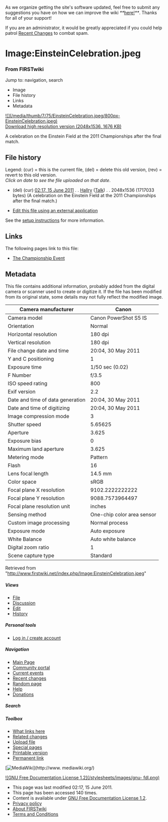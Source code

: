 As we organize getting the site's software updated, feel free to submit any
suggestions you have on how we can improve the wiki
_**_[here!](/index.php/User:Hallry/Suggestions "User:Hallry/Suggestions"
)_**_. Thanks for all of your support!

If you are an administrator, it would be greatly appreciated if you could help
patrol [Recent Changes](/index.php/Special:Recentchanges
"Special:Recentchanges" ) to combat spam.

# Image:EinsteinCelebration.jpeg

### From FIRSTwiki

Jump to: navigation, search

  * Image
  * File history
  * Links
  * Metadata

[![](/media/thumb/7/75/EinsteinCelebration.jpeg/800px-
EinsteinCelebration.jpeg)](/media/7/75/EinsteinCelebration.jpeg)  
[Download high resolution version (2048x1536, 1676
KB)](/media/7/75/EinsteinCelebration.jpeg)

A celebration on the Einstein Field at the 2011 Championships after the final
match.

## File history

Legend: (cur) = this is the current file, (del) = delete this old version,
(rev) = revert to this old version.  
_Click on date to see the file uploaded on that date_.

  * (del) (cur) [02:17, 15 June 2011](/media/7/75/EinsteinCelebration.jpeg "/media/7/75/EinsteinCelebration.jpeg" ) . . [Hallry](/index.php/User:Hallry "User:Hallry" ) ([Talk](/index.php/User_talk:Hallry "User talk:Hallry" )) . . 2048x1536 (1717033 bytes) (A celebration on the Einstein Field at the 2011 Championships after the final match.)
  

  * [Edit this file using an external application](/index.php?title=Image:EinsteinCelebration.jpeg&action=edit&externaledit=true&mode=file "Image:EinsteinCelebration.jpeg" )

See the [setup
instructions](http://meta.wikimedia.org/wiki/Help:External_editors
"http://meta.wikimedia.org/wiki/Help:External_editors" ) for more information.

## Links

The following pages link to this file:

  * [The Championship Event](/index.php/The_Championship_Event "The Championship Event" )

## Metadata

This file contains additional information, probably added from the digital
camera or scanner used to create or digitize it. If the file has been modified
from its original state, some details may not fully reflect the modified
image.

Camera manufacturer |  Canon  
---|---  
Camera model |  Canon PowerShot S5 IS  
Orientation |  Normal  
Horizontal resolution |  180 dpi  
Vertical resolution |  180 dpi  
File change date and time |  20:04, 30 May 2011  
Y and C positioning |  1  
Exposure time |  1/50 sec (0.02)  
F Number |  f/3.5  
ISO speed rating |  800  
Exif version |  2.2  
Date and time of data generation |  20:04, 30 May 2011  
Date and time of digitizing |  20:04, 30 May 2011  
Image compression mode |  3  
Shutter speed |  5.65625  
Aperture |  3.625  
Exposure bias |  0  
Maximum land aperture |  3.625  
Metering mode |  Pattern  
Flash |  16  
Lens focal length |  14.5 mm  
Color space |  sRGB  
Focal plane X resolution |  9102.2222222222  
Focal plane Y resolution |  9088.7573964497  
Focal plane resolution unit |  inches  
Sensing method |  One-chip color area sensor  
Custom image processing |  Normal process  
Exposure mode |  Auto exposure  
White Balance |  Auto white balance  
Digital zoom ratio |  1  
Scene capture type |  Standard  
  
Retrieved from
"<http://www.firstwiki.net/index.php/Image:EinsteinCelebration.jpeg>"

##### Views

  * [File](/index.php/Image:EinsteinCelebration.jpeg)
  * [Discussion](/index.php?title=Image_talk:EinsteinCelebration.jpeg&action=edit)
  * [Edit](/index.php?title=Image:EinsteinCelebration.jpeg&action=edit)
  * [History](/index.php?title=Image:EinsteinCelebration.jpeg&action=history)

##### Personal tools

  * [Log in / create account](/index.php?title=Special:Userlogin&returnto=Image:EinsteinCelebration.jpeg)

[](/index.php/Main_Page "Main Page" )

##### Navigation

  * [Main Page](/index.php/Main_Page)
  * [Community portal](/index.php/FIRSTwiki:Community_portal)
  * [Current events](/index.php/Current_events)
  * [Recent changes](/index.php/Special:Recentchanges)
  * [Random page](/index.php/Special:Random)
  * [Help](/index.php/FIRSTwiki:Help)
  * [Donations](/index.php/FIRSTwiki:Site_support)

##### Search



##### Toolbox

  * [What links here](/index.php/Special:Whatlinkshere/Image:EinsteinCelebration.jpeg)
  * [Related changes](/index.php/Special:Recentchangeslinked/Image:EinsteinCelebration.jpeg)
  * [Upload file](/index.php/Special:Upload)
  * [Special pages](/index.php/Special:Specialpages)
  * [Printable version](/index.php?title=Image:EinsteinCelebration.jpeg&printable=yes)
  * [Permanent link](/index.php?title=Image:EinsteinCelebration.jpeg&oldid=80515)

[![MediaWiki](/skins/common/images/poweredby_mediawiki_88x31.png)](http://www.
mediawiki.org/)

[![GNU Free Documentation License 1.2](/stylesheets/images/gnu-
fdl.png)](http://www.gnu.org/copyleft/fdl.html)

  * This page was last modified 02:17, 15 June 2011.
  * This page has been accessed 140 times.
  * Content is available under [GNU Free Documentation License 1.2](http://www.gnu.org/copyleft/fdl.html "http://www.gnu.org/copyleft/fdl.html" ).
  * [Privacy policy](/index.php/FIRSTwiki:Privacy_policy "FIRSTwiki:Privacy policy" )
  * [About FIRSTwiki](/index.php/FIRSTwiki:About "FIRSTwiki:About" )
  * [Terms and Conditions](/index.php/FIRSTwiki:Terms_and_conditions "FIRSTwiki:Terms and conditions" )

